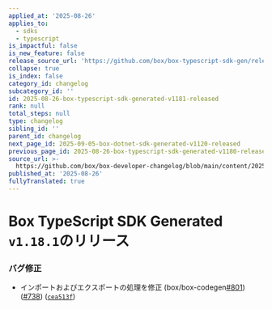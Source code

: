 ```yaml
---
applied_at: '2025-08-26'
applies_to:
  - sdks
  - typescript
is_impactful: false
is_new_feature: false
release_source_url: 'https://github.com/box/box-typescript-sdk-gen/releases/tag/v1.18.1'
collapse: true
is_index: false
category_id: changelog
subcategory_id: ''
id: 2025-08-26-box-typescript-sdk-generated-v1181-released
rank: null
total_steps: null
type: changelog
sibling_id: ''
parent_id: changelog
next_page_id: 2025-09-05-box-dotnet-sdk-generated-v1120-released
previous_page_id: 2025-08-26-box-typescript-sdk-generated-v1180-released
source_url: >-
  https://github.com/box/box-developer-changelog/blob/main/content/2025/08-26-box-typescript-sdk-generated-v1181-released.md
published_at: '2025-08-26'
fullyTranslated: true
---
```

# Box TypeScript SDK Generated `v1.18.1`のリリース

### バグ修正

* インポートおよびエクスポートの処理を修正 (box/box-codegen[#801][1]) ([#738][2]) ([`cea513f`][3])

[1]: https://github.com/box/box-typescript-sdk-gen/issues/801

[2]: https://github.com/box/box-typescript-sdk-gen/issues/738

[3]: https://github.com/box/box-typescript-sdk-gen/commit/cea513fcf3ed79b930e7067f06282c5bb08d8bd6
